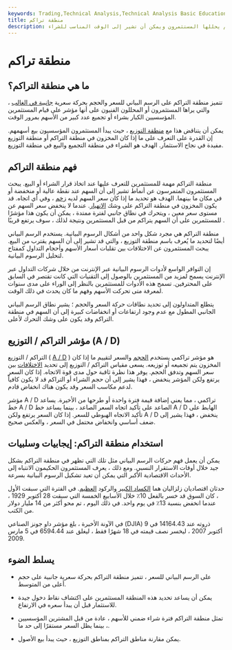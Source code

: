 ```yaml
---
keywords: Trading,Technical Analysis,Technical Analysis Basic Education
title: منطقة تراكم
description: منطقة التراكم هي منطقة رسوم بيانية لسوق الأسهم يحللها المستثمرون ويمكن أن تشير إلى الوقت المناسب للشراء.
---
```


# منطقة تراكم
## ما هي منطقة التراكم؟

تتميز منطقة التراكم على الرسم البياني للسعر والحجم بحركة سعرية [جانبية في الغالب](/sidewaysmarket) ، والتي يراها المستثمرون أو المحللون الفنيون على أنها مؤشر على قيام المستثمرين المؤسسيين الكبار بشراء أو تجميع عدد كبير من الأسهم بمرور الوقت.

يمكن أن يتناقض هذا مع [منطقة التوزيع](/accumulationdistribution) ، حيث يبدأ المستثمرون المؤسسيون بيع أسهمهم. إن القدرة على التعرف على ما إذا كان المخزون في منطقة التراكم أو منطقة التوزيع مفيدة في نجاح الاستثمار. الهدف هو الشراء في منطقة التجميع والبيع في منطقة التوزيع.

## فهم منطقة التراكم

منطقة التراكم مهمة للمستثمرين للتعرف عليها عند اتخاذ قرار الشراء أو البيع. يبحث المستثمرون المتمرسون عن أنماط تشير إلى أن السهم عند نقطة عالية أو منخفضة أو في مكان ما بينهما. الهدف هو تحديد ما إذا كان سعر السهم لديه [زخم](/momentum) ، وفي أي اتجاه. قد يكون المخزون في منطقة التراكم على وشك [الانهيار](/breakout). عندما لا ينخفض سعر السهم عن مستوى سعر معين ، ويتحرك في نطاق جانبي لفترة ممتدة ، يمكن أن يكون هذا مؤشرًا للمستثمرين على أن السهم يتراكم من قبل المستثمرين ونتيجة لذلك ، سوف يرتفع قريبًا .

منطقة التراكم هي مجرد شكل واحد من أشكال الرسوم البيانية. يستخدم الرسم البياني أيضًا لتحديد ما يُعرف باسم منطقة التوزيع ، والتي قد تشير إلى أن السهم يقترب من البيع. يبحث المستثمرون عن الاختلافات بين تقلبات أسعار الأسهم وأحجام التداول كمفتاح لتحليل الرسوم البيانية.

إن التوافر الواسع لأدوات الرسوم البيانية عبر الإنترنت من خلال شركات التداول عبر الإنترنت يسمح لمزيد من المستثمرين بالوصول إلى التقنيات التي كانت تقتصر في السابق على المحترفين. تسمح هذه الأدوات للمستثمرين بالنظر إلى الوراء على مدى سنوات لمعرفة متى تحركت الأسهم وفهم ما كان يحدث في ذلك الوقت.

يتطلع المتداولون إلى تحديد نطاقات حركة السعر والحجم ؛ يشير نطاق الرسم البياني الجانبي المطول مع عدم وجود ارتفاعات أو انخفاضات كبيرة إلى أن السهم في منطقة التراكم وقد يكون على وشك التحرك لأعلى.

## مؤشر التراكم / التوزيع (A / D)

التراكم / التوزيع ( [A / D](/accumulationdistribution) ) هو مؤشر تراكمي يستخدم [الحجم](/volume) والسعر لتقييم ما إذا كان المخزون يتم تجميعه أو توزيعه. يسعى مقياس التراكم / التوزيع إلى تحديد [الاختلافات](/divergence) بين سعر السهم وتدفق الحجم. يوفر هذا نظرة ثاقبة حول مدى قوة الاتجاه. إذا كان السعر يرتفع ولكن المؤشر ينخفض ، فهذا يشير إلى أن حجم الشراء أو التراكم قد لا يكون كافياً لدعم مكاسب السعر وقد يكون هناك انخفاض قادم.

مؤشر A / D تراكمي ، مما يعني إضافة قيمة فترة واحدة أو طرحها من الأخيرة. يساعد خط A / D الصاعد على تأكيد اتجاه السعر الصاعد ، بينما يساعد خط A / D الهابط على تأكيد الاتجاه الهبوطي للسعر. إذا كان السعر يرتفع ولكن A / D ينخفض ، فهذا يشير إلى ضعف أساسي وانخفاض محتمل في السعر ، والعكس صحيح.

## استخدام منطقة التراكم: إيجابيات وسلبيات

يمكن أن يعمل فهم حركات الرسم البياني مثل تلك التي تظهر في منطقة التراكم بشكل جيد خلال أوقات الاستقرار النسبي. ومع ذلك ، يعرف المستثمرون الحكيمون الانتباه إلى الأحداث الاقتصادية الأكبر التي يمكن أن تعيد تشكيل الرسوم البيانية بسرعة.

حدثان اقتصاديان زلزاليان هما [الكساد الكبير](/great_depression) والركود [العظيم](/great-recession). في الفترة التي سبقت الأول ، كان السوق قد خسر بالفعل 10٪ خلال الأسابيع الخمسة التي سبقت 28 أكتوبر 1929 ، عندما انخفض بنسبة 13٪ في يوم واحد. في ذلك اليوم ، تم محو أكثر من 14 مليار دولار من الكتب.

في الآونة الأخيرة ، بلغ مؤشر داو جونز الصناعي (DJIA) ذروته عند 14164.43 في 9 أكتوبر 2007 ، ليخسر نصف قيمته في 18 شهرًا فقط ، ليغلق عند 6594.44 في 5 مارس 2009.

## يسلط الضوء

- على الرسم البياني للسعر ، تتميز منطقة التراكم بحركة سعرية جانبية على حجم أعلى من المتوسط.

- يمكن أن يساعد تحديد هذه المنطقة المستثمرين على اكتشاف نقاط دخول جيدة للاستثمار قبل أن يبدأ سعره في الارتفاع.

- تمثل منطقة التراكم فترة شراء ضمني للأسهم ، عادة من قبل المشترين المؤسسيين ، بينما يظل السعر مستقرًا إلى حد ما.

- يمكن مقارنة مناطق التراكم بمناطق التوزيع ، حيث يبدأ بيع الأصول.

